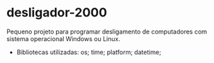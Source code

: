 # desligador-2000

Pequeno projeto para programar desligamento de computadores com sistema operacional Windows ou Linux.

* Bibliotecas utilizadas:
os;
time;
platform;
datetime;
